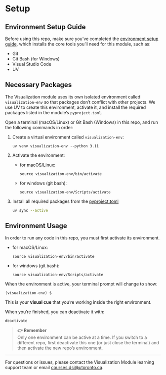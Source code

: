 # Setup
## Environment Setup Guide
Before using this repo, make sure you’ve completed the [environment setup guide](https://github.com/UofT-DSI/onboarding/blob/main/environment_setup/README.md), which installs the core tools you’ll need for this module, such as:

- Git  
- Git Bash (for Windows)  
- Visual Studio Code
- UV

## Necessary Packages
The Visualization module uses its own isolated environment called `visualization-env` so that packages don’t conflict with other projects. 
We use UV to create this environment, activate it, and install the required packages listed in the module’s `pyproject.toml`.  

Open a terminal (macOS/Linux) or Git Bash (Windows) in this repo, and run the following commands in order:

1. Create a virtual environment called `visualization-env`:
    ```
    uv venv visualization-env --python 3.11
    ```

2. Activate the environment:
    - for macOS/Linux:
        ```
        source visualization-env/bin/activate
        ```
        
    - for windows (git bash):    
        ```
        source visualization-env/Scripts/activate
        ```

3. Install all required packages from the [pyproject.toml](./pyproject.toml)
    ```bash
    uv sync --active
    ```

## Environment Usage
In order to run any code in this repo, you must first activate its environment.
- for macOS/Linux:
    ```
    source visualization-env/bin/activate
    ```
    
- for windows (git bash):    
    ```
    source visualization-env/Scripts/activate
    ```

When the environment is active, your terminal prompt will change to show:  
```
(visualization-env) $
```
This is your **visual cue** that you’re working inside the right environment.  

When you’re finished, you can deactivate it with:  
```bash
deactivate
```

> **👉 Remember**   
> Only one environment can be active at a time. If you switch to a different repo, first deactivate this one (or just close the terminal) and then activate the new repo’s environment.

---

For questions or issues, please contact the Visualization Module learning support team or email courses.dsi@utoronto.ca.